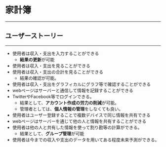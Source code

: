 # 家計簿

***
## ユーザーストーリー
***

* 使用者は収入・支出を入力することができる
	- **結果の更新**が可能
* 使用者は収入・支出を見ることができる
* 使用者は収入・支出の合計を見ることができる
	- 結果の確認が可能。
* 使用者は収入・支出をグラフィカルにグラフ等で確認することができる
* webページはサーバーと通信して情報を記録することができる
* TwitterやFacebook等でログインできる。
	- 結果として、**アカウント作成の労力の削減**が可能。
	- 管理者としては、**個人情報の管理**をしなくても良い。
* 使用者はユーザー登録することで複数デバイスで同じ情報を共有できる
* webページはサーバーを通じて他の人と情報を共有することができる
* 使用者は他の人と共有した情報を使って割り勘等の計算ができる。
	- 結果として、**グループ管理**が可能
* 使用者は今までの収入や支出のデータを用いてある程度未来予測ができる。
